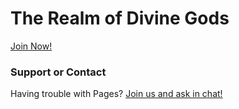 # The Realm of Divine Gods

[Join Now!](https://discord.gg/ghG8Nqa5KR)

### Support or Contact

Having trouble with Pages? [Join us and ask in chat!](https://discord.gg/ghG8Nqa5KR)
